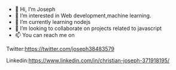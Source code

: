 - 👋 Hi, I’m Joseph
- 👀 I’m interested in Web development,machine learning.
- 🌱 I’m currently learning nodejs
- 💞️  I’m looking to collaborate on projects related to javascript
- 📫 You can reach me on 

Twitter:https://twitter.com/joseph38483579

Linkedin:https://www.linkedin.com/in/christian-joseph-371918195/

<!---
josephcristiano/josephcristiano is a ✨ special ✨ repository because its `README.md` (this file) appears on your GitHub profile.
You can click the Preview link to take a look at your changes.
--->

